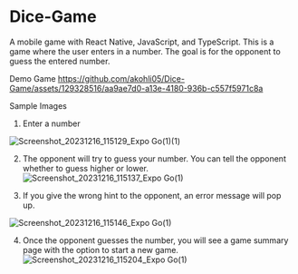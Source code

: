 # Dice-Game
A mobile game with React Native, JavaScript, and TypeScript.
This is a game where the user enters in a number. The goal is for the opponent to guess the entered number.


Demo Game
https://github.com/akohli05/Dice-Game/assets/129328516/aa9ae7d0-a13e-4180-936b-c557f5971c8a

Sample Images
1. Enter a number
   
![Screenshot_20231216_115129_Expo Go(1)(1)](https://github.com/akohli05/Dice-Game/assets/129328516/052c595f-5b56-47a3-9249-ffd9f201ab43)

2. The opponent will try to guess your number. You can tell the opponent whether to guess higher or lower.
![Screenshot_20231216_115137_Expo Go(1)](https://github.com/akohli05/Dice-Game/assets/129328516/9efba272-b007-4ca6-a614-00020aa9f21b)

3. If you give the wrong hint to the opponent, an error message will pop up.
   
![Screenshot_20231216_115146_Expo Go(1)](https://github.com/akohli05/Dice-Game/assets/129328516/4fee6d2d-3449-4a80-96c0-b02070cd52fc)

4. Once the opponent guesses the number, you will see a game summary page with the option to start a new game.
![Screenshot_20231216_115204_Expo Go(1)](https://github.com/akohli05/Dice-Game/assets/129328516/6693a437-f195-4f9e-99a9-d58ad3d9041f)




